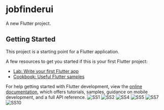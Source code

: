 # jobfinderui

A new Flutter project.

## Getting Started

This project is a starting point for a Flutter application.

A few resources to get you started if this is your first Flutter project:

- [Lab: Write your first Flutter app](https://docs.flutter.dev/get-started/codelab)
- [Cookbook: Useful Flutter samples](https://docs.flutter.dev/cookbook)

For help getting started with Flutter development, view the
[online documentation](https://docs.flutter.dev/), which offers tutorials,
samples, guidance on mobile development, and a full API reference.
![SS1](https://user-images.githubusercontent.com/109056135/218699836-b7760f1c-6f88-40ad-8655-795c6202813e.png)
![SS2](https://user-images.githubusercontent.com/109056135/218699854-1f820c66-6af4-456a-838a-7bda2de0d6ee.png)
![SS4](https://user-images.githubusercontent.com/109056135/218699918-575518e6-f882-450f-a1f7-d862712d4733.png)
![SS5](https://user-images.githubusercontent.com/109056135/218699933-1546b64d-9a32-4b3b-8ee9-548b281d9844.png)
![SS7](https://user-images.githubusercontent.com/109056135/218699958-901857e6-c96f-494c-adee-eb9fac791be7.png)
![SS10](https://user-images.githubusercontent.com/109056135/218699992-62a5f4a8-0943-4a9b-b4a1-12b664d37161.png)
